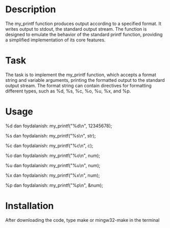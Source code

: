 # Description

The my_printf function produces output according to a specified format. It writes output to stdout, the standard output stream. The function is designed to emulate the behavior of the standard printf function, providing a simplified implementation of its core features.

# Task

The task is to implement the my_printf function, which accepts a format string and variable arguments, printing the formatted output to the standard output stream. The format string can contain directives for formatting different types, such as %d, %s, %c, %o, %u, %x, and %p.

# Usage

%d dan foydalanish:
my_printf("%d\n", 12345678);

%s dan foydalanish:
my_printf("\%s\n", str);

%c dan foydalanish:
my_printf("%c\n", c);

%o dan foydalanish:
my_printf("%o\n", num);

%u dan foydalanish:
my_printf("%u\n", num);

%x dan foydalanish:
my_printf("%x\n", num);

%p dan foydalanish:
my_printf("%p\n", &num);

# Installation

After downloading the code, type make or mingw32-make in the terminal
